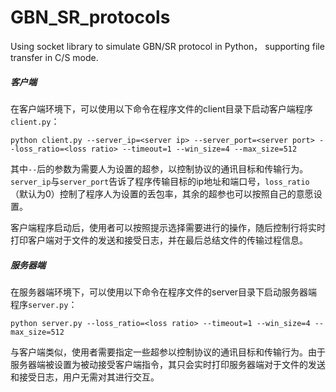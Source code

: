 # GBN_SR_protocols
Using socket library to simulate GBN/SR protocol in Python， supporting file transfer in C/S mode.

##### 客户端

​	在客户端环境下，可以使用以下命令在程序文件的client目录下启动客户端程序`client.py`：

```shell
python client.py --server_ip=<server ip> --server_port=<server port> --loss_ratio=<loss ratio> --timeout=1 --win_size=4 --max_size=512
```

​	其中`--`后的参数为需要人为设置的超参，以控制协议的通讯目标和传输行为。`server_ip`与`server_port`告诉了程序传输目标的ip地址和端口号，`loss_ratio`（默认为0）控制了程序人为设置的丢包率，其余的超参也可以按照自己的意愿设置。

​	客户端程序启动后，使用者可以按照提示选择需要进行的操作，随后控制行将实时打印客户端对于文件的发送和接受日志，并在最后总结文件的传输过程信息。

##### 服务器端

​	在服务器端环境下，可以使用以下命令在程序文件的server目录下启动服务器端程序`server.py`：

```shell
python server.py --loss_ratio=<loss ratio> --timeout=1 --win_size=4 --max_size=512
```

​	与客户端类似，使用者需要指定一些超参以控制协议的通讯目标和传输行为。由于服务器端被设置为被动接受客户端指令，其只会实时打印服务器端对于文件的发送和接受日志，用户无需对其进行交互。

